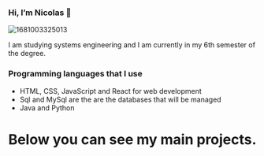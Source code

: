 ### Hi, I’m Nicolas 👋
![1681003325013](https://github.com/Nicolas2508Ca/Nicolas2508Ca/assets/134456799/539ee77c-6589-40ed-a0e8-e17d79d90ba6)

I am studying systems engineering and I am currently in my 6th semester of the degree.

### Programming languages ​​that I use

* HTML, CSS, JavaScript and React for web development
* Sql and MySql are the are the databases that will be managed
* Java and Python
<h1 align="center">Below you can see my main projects.</h1>
